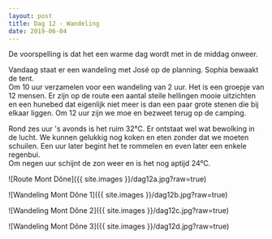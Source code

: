 ```yaml
---
layout: post
title: Dag 12 - Wandeling
date: 2019-06-04
---
```

De voorspelling is dat het een warme dag wordt met in de middag onweer.  

Vandaag staat er een wandeling met José op de planning. Sophia bewaakt de tent.  
Om 10 uur verzamelen voor een wandeling van 2 uur. Het is een groepje van 12 mensen. Er zijn op de route een aantal steile hellingen mooie uitzichten en een hunebed dat eigenlijk niet meer is dan een paar grote stenen die bij elkaar liggen. Om 12 uur zijn we moe en bezweet terug op de camping.

Rond zes uur 's avonds is het ruim 32°C. Er ontstaat wel wat bewolking in de lucht. We kunnen gelukkig nog koken en eten zonder dat we moeten schuilen.   Een uur later begint het te rommelen en even later een enkele regenbui.  
Om negen uur schijnt de zon weer en is het nog aptijd 24°C.

![Route Mont Dône]({{ site.images }}/dag12a.jpg?raw=true)  

![Wandeling Mont Dône 1]({{ site.images }}/dag12b.jpg?raw=true)  

![Wandeling Mont Dône 2]({{ site.images }}/dag12c.jpg?raw=true)  

![Wandeling Mont Dône 3]({{ site.images }}/dag12d.jpg?raw=true)
